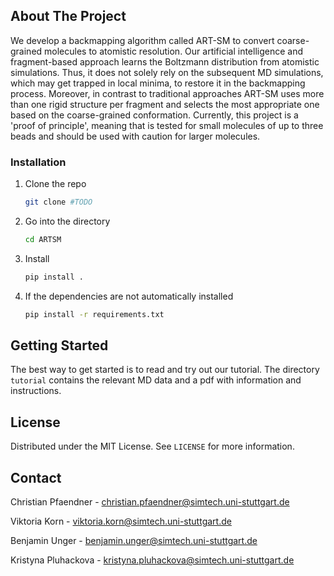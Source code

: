 ## About The Project

We develop a backmapping algorithm called ART-SM to convert coarse-grained molecules to atomistic resolution. Our artificial intelligence and fragment-based approach learns the Boltzmann distribution from atomistic simulations. Thus, it does not solely rely on the subsequent MD simulations, which may get trapped in local minima, to restore it in the backmapping process. Moreover, in contrast to traditional approaches ART-SM uses more than one rigid structure per fragment and selects the most appropriate one based on the coarse-grained conformation. Currently, this project is a 'proof of principle', meaning that is tested for small molecules of up to three beads and should be used with caution for larger molecules.

### Installation

1. Clone the repo
   ```sh
   git clone #TODO
   ```
2. Go into the directory
   ```sh
   cd ARTSM
   ```
3. Install
   ```sh
   pip install .
   ```
4. If the dependencies are not automatically installed
   ```sh
   pip install -r requirements.txt
   ```

## Getting Started

The best way to get started is to read and try out our tutorial. The directory `tutorial` contains the relevant MD data and a pdf with information and instructions.

## License

Distributed under the MIT License. See `LICENSE` for more information.

## Contact

Christian Pfaendner - christian.pfaendner@simtech.uni-stuttgart.de

Viktoria Korn - viktoria.korn@simtech.uni-stuttgart.de

Benjamin Unger - benjamin.unger@simtech.uni-stuttgart.de

Kristyna Pluhackova - kristyna.pluhackova@simtech.uni-stuttgart.de

